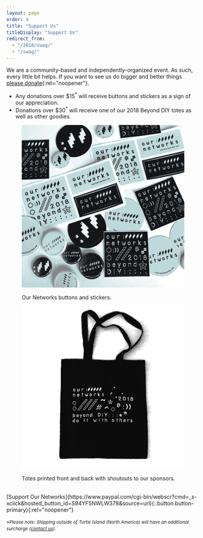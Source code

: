```yaml
---
layout: page
order: 4
title: "Support Us"
titleDisplay: "Support Us"
redirect_from:
  - "/2018/swag/"
  - "/swag/"
---
```


We are a community-based and independently-organized event. As such, every little bit helps. If you want to see us do bigger and better things [please donate](https://www.paypal.com/cgi-bin/webscr?cmd=_s-xclick&hosted_button_id=S94YF5NWLW378&source=url){:rel="noopener"}.
- Any donations over $15<sup>*</sup> will receive buttons and stickers as a sign of our appreciation.
- Donations over $30<sup>*</sup> will receive one of our 2018 Beyond DIY totes as well as other goodies.

<div class="flex flex-justify-space-between">
  <div class="w-50">
    <figure>
      <img src="/images/swag/pins-stickers.png" alt="Buttons and stickers from 2018 Our Networks">
      <figcaption><p>Our Networks buttons and stickers.</p></figcaption>
    </figure>
  </div>
  <div class="w-50">
    <figure>
      <img src="/images/swag/tote-design.png" alt="Front of 2018 Our Networks Tote">
      <figcaption><p>Totes printed front and back with shoutouts to our sponsors.</p></figcaption>
    </figure>
  </div>
</div>

<br />
[Support Our Networks](https://www.paypal.com/cgi-bin/webscr?cmd=_s-xclick&hosted_button_id=S94YF5NWLW378&source=url){:.button.button-primary}{:rel="noopener"}

<small>_*Please note: Shipping outside of Turtle Island (North America) will have an additional surcharge ([contact us](mailto:orga@ournetworks.ca))._</small>

